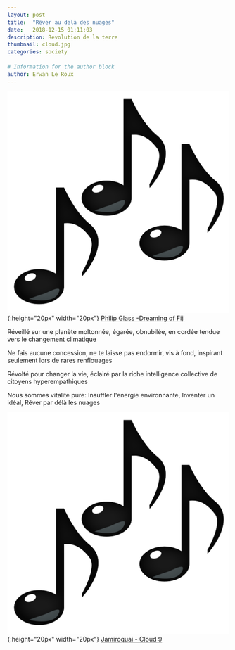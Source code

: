 ```yaml
---
layout: post
title:  "Rêver au delà des nuages"
date:   2018-12-15 01:11:03
description: Revolution de la terre
thumbnail: cloud.jpg
categories: society

# Information for the author block
author: Erwan Le Roux
---
```


 



![](/assets/img/notes.png){:height="20px" width="20px"} [Philip Glass -Dreaming of Fiji][link1] 

Réveillé sur une planète moltonnée, égarée, obnubilée, en cordée tendue vers le changement climatique

Ne fais aucune concession, ne te laisse pas endormir, vis à fond, inspirant seulement lors de rares renflouages

Révolté pour changer la vie, éclairé par la riche intelligence collective de citoyens hyperempathiques

Nous sommes vitalité pure: Insuffler l'energie environnante, Inventer un idéal, Rêver par délà les nuages

![](/assets/img/notes.png){:height="20px" width="20px"} [Jamiroquai - Cloud 9][link2] 

[link1]: https://www.youtube.com/watch?v=Yk8MsOvYns4
[link2]: https://www.youtube.com/watch?v=fVMtKQMAZqw
